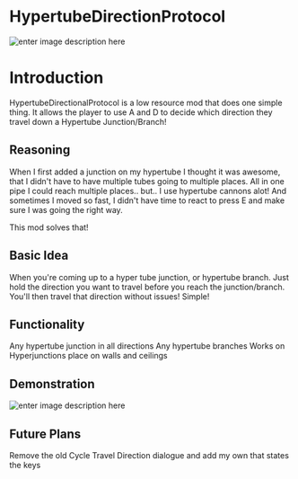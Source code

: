 # HypertubeDirectionProtocol
![enter image description here](https://i.imgur.com/8uZdkzS.png)


# Introduction

HypertubeDirectionalProtocol is a low resource mod that does one simple thing. 
It allows the player to use A and D to decide which direction they travel down a Hypertube Junction/Branch! 

## Reasoning

When I first added a junction on my hypertube I thought it was awesome, that I didn't have to have multiple tubes going to multiple places. All in one pipe I could reach multiple places.. but.. I use hypertube cannons alot! And sometimes I moved so fast, I didn't have time to react to press E and make sure I was going the right way. 

This mod solves that! 

## Basic Idea

When you're coming up to a hyper tube junction, or hypertube branch. Just hold the direction you want to travel before you reach the junction/branch. You'll then travel that direction without issues! Simple!
## Functionality
Any hypertube junction in all directions
Any hypertube branches
Works on Hyperjunctions place on walls and ceilings
## Demonstration


![enter image description here](https://i.imgur.com/xHUQz3R.gif)

## Future Plans
Remove the old Cycle Travel Direction dialogue and add my own that states the keys
